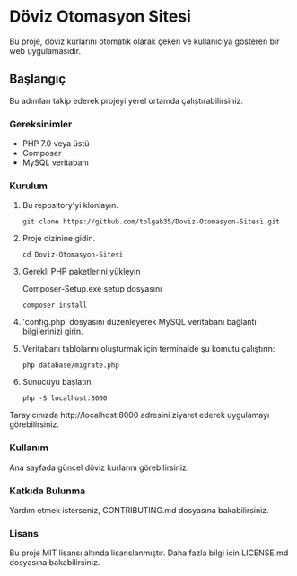# Döviz Otomasyon Sitesi

Bu proje, döviz kurlarını otomatik olarak çeken ve kullanıcıya gösteren bir web uygulamasıdır.

## Başlangıç

Bu adımları takip ederek projeyi yerel ortamda çalıştırabilirsiniz.

### Gereksinimler

- PHP 7.0 veya üstü
- Composer
- MySQL veritabanı

### Kurulum

1. Bu repository'yi klonlayın.

   ```
   git clone https://github.com/tolgab35/Doviz-Otomasyon-Sitesi.git
   ```

2. Proje dizinine gidin.

   ```
   cd Doviz-Otomasyon-Sitesi
   ```

3. Gerekli PHP paketlerini yükleyin

   Composer-Setup.exe setup dosyasını

   ```
   composer install
   ```

4. 'config.php' dosyasını düzenleyerek MySQL veritabanı bağlantı bilgilerinizi girin.

5. Veritabanı tablolarını oluşturmak için terminalde şu komutu çalıştırın:

   ```
   php database/migrate.php
   ```

6. Sunucuyu başlatın.

   ```
   php -S localhost:8000
   ```

Tarayıcınızda http://localhost:8000 adresini ziyaret ederek uygulamayı görebilirsiniz.

### Kullanım

Ana sayfada güncel döviz kurlarını görebilirsiniz.

### Katkıda Bulunma

Yardım etmek isterseniz, CONTRIBUTING.md dosyasına bakabilirsiniz.

### Lisans

Bu proje MIT lisansı altında lisanslanmıştır. Daha fazla bilgi için LICENSE.md dosyasına bakabilirsiniz.
